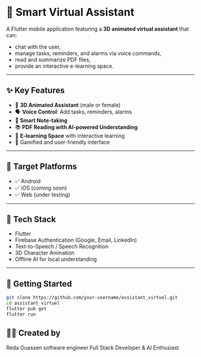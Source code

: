 # 🤖 Smart Virtual Assistant

A Flutter mobile application featuring a **3D animated virtual assistant** that can:
- chat with the user,
- manage tasks, reminders, and alarms via voice commands,
- read and summarize PDF files,
- provide an interactive e-learning space.

---

## ✨ Key Features

- 👤 **3D Animated Assistant** (male or female)
- 🗣️ **Voice Control**: Add tasks, reminders, alarms
- 📝 **Smart Note-taking**
- 📚 **PDF Reading with AI-powered Understanding**
- 🧠 **E-learning Space** with interactive learning
- 🧩 Gamified and user-friendly interface

---

## 📱 Target Platforms

- ✅ Android
- ✅ iOS (coming soon)
- ✅ Web (under testing)

---

## 🔧 Tech Stack

- Flutter
- Firebase Authentication (Google, Email, LinkedIn)
- Text-to-Speech / Speech Recognition
- 3D Character Animation
- Offline AI for local understanding

---

## 🚀 Getting Started

```bash
git clone https://github.com/your-username/assistant_virtuel.git
cd assistant_virtuel
flutter pub get
flutter run
```

## 👨‍💻 Created by
Reda Ouassen
software engineer Full Stack Developer & AI Enthusiast

